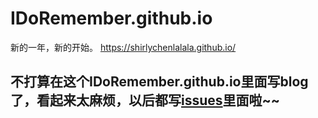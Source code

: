 # IDoRemember.github.io
新的一年，新的开始。
https://shirlychenlalala.github.io/


## **不打算在这个IDoRemember.github.io里面写blog了，看起来太麻烦，以后都写[issues](https://github.com/IDoRemember/IDoRemember.github.io/issues)里面啦~~**

 

 



 





